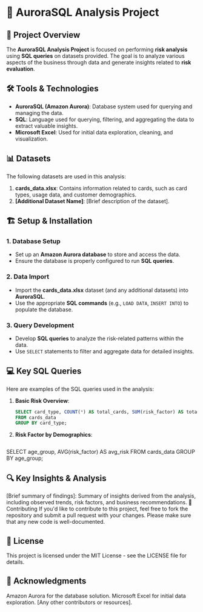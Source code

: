 # 🚀 AuroraSQL Analysis Project

## 📜 Project Overview

The **AuroraSQL Analysis Project** is focused on performing **risk analysis** using **SQL queries** on datasets provided. The goal is to analyze various aspects of the business through data and generate insights related to **risk evaluation**.

## 🛠️ Tools & Technologies

- **AuroraSQL (Amazon Aurora)**: Database system used for querying and managing the data.
- **SQL**: Language used for querying, filtering, and aggregating the data to extract valuable insights.
- **Microsoft Excel**: Used for initial data exploration, cleaning, and visualization.

## 📊 Datasets

The following datasets are used in this analysis:

1. **cards_data.xlsx**: Contains information related to cards, such as card types, usage data, and customer demographics.
2. **[Additional Dataset Name]**: [Brief description of the dataset].

## 🏗️ Setup & Installation

### 1. Database Setup

- Set up an **Amazon Aurora database** to store and access the data.
- Ensure the database is properly configured to run **SQL queries**.

### 2. Data Import

- Import the **cards_data.xlsx** dataset (and any additional datasets) into **AuroraSQL**.
- Use the appropriate **SQL commands** (e.g., `LOAD DATA`, `INSERT INTO`) to populate the database.

### 3. Query Development

- Develop **SQL queries** to analyze the risk-related patterns within the data.
- Use `SELECT` statements to filter and aggregate data for detailed insights.

## 💻 Key SQL Queries

Here are examples of the SQL queries used in the analysis:

1. **Basic Risk Overview**:
   ```sql
   SELECT card_type, COUNT(*) AS total_cards, SUM(risk_factor) AS total_risk
   FROM cards_data
   GROUP BY card_type;

2. **Risk Factor by Demographics**:
   ```sql
SELECT age_group, AVG(risk_factor) AS avg_risk
FROM cards_data
GROUP BY age_group;

## 🔍 Key Insights & Analysis
[Brief summary of findings]: Summary of insights derived from the analysis, including observed trends, risk factors, and business recommendations.
🤝 Contributing
If you'd like to contribute to this project, feel free to fork the repository and submit a pull request with your changes. Please make sure that any new code is well-documented.

## 📄 License
This project is licensed under the MIT License - see the LICENSE file for details.

## 🙏 Acknowledgments
Amazon Aurora for the database solution.
Microsoft Excel for initial data exploration.
[Any other contributors or resources].
